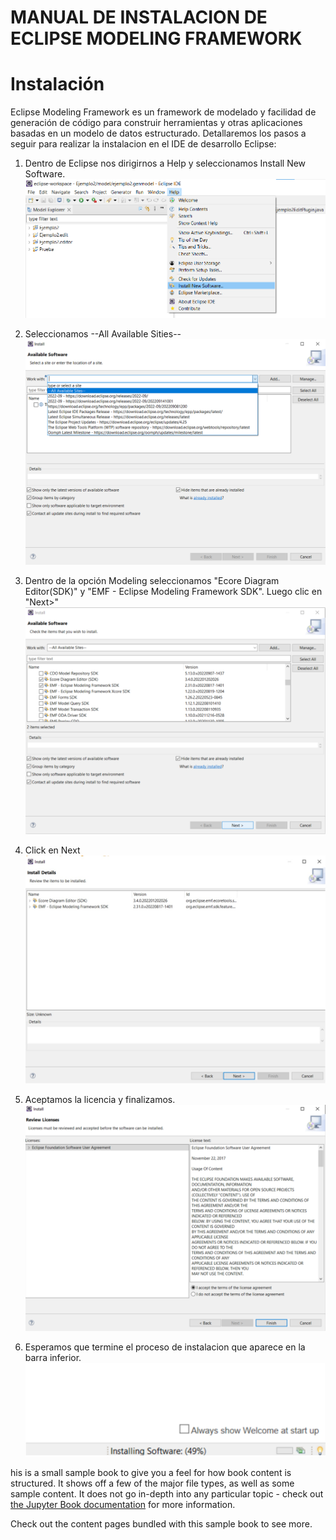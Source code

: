 # MANUAL DE INSTALACION DE ECLIPSE MODELING FRAMEWORK

# Instalación

Eclipse Modeling Framework es un framework de modelado y facilidad de generación de código para construir herramientas y otras aplicaciones basadas en un modelo de datos estructurado. Detallaremos los pasos a seguir para realizar la instalacion en el IDE de desarrollo Eclipse:

1. Dentro de Eclipse nos dirigirnos a Help y seleccionamos Install New Software.
![Figura 1](1.png)

2. Seleccionamos --All Available Sities--
![Figura 2](2.png)

3. Dentro de la opción Modeling seleccionamos "Ecore Diagram Editor(SDK)" y "EMF - Eclipse Modeling Framework SDK". Luego clic en "Next>"
![Figura 3](3.png)

4. Click en Next
![Figura 4](4.png)

5. Aceptamos la licencia y finalizamos.
![Figura 5](5.png)

6. Esperamos que termine el proceso de instalacion que aparece en la barra inferior.
![Figura 6](6.png)


his is a small sample book to give you a feel for how book content is
structured.
It shows off a few of the major file types, as well as some sample content.
It does not go in-depth into any particular topic - check out [the Jupyter Book documentation](https://jupyterbook.org) for more information.

Check out the content pages bundled with this sample book to see more.

```{tableofcontents}
```
